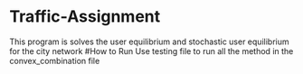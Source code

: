 # Traffic-Assignment
This program is solves the user equilibrium and stochastic user equilibrium for the city network 
#How to Run
Use testing file to run all the method in the convex_combination file

